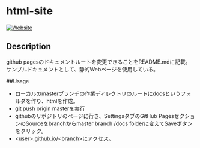 # html-site

[![Website](https://img.shields.io/website-up-down-green-red/http/shields.io.svg)](https://fk2000.github.io/html-site/)

## Description

github pagesのドキュメントルートを変更できることをREADME.mdに記載。
サンプルドキュメントとして、静的Webページを使用している。

##Usage
+ ローカルのmasterブランチの作業ディレクトリのルートにdocsというフォルダを作り、htmlを作成。
+ git push origin masterを実行
+ githubのリポジトリのページに行き、SettingsタブのGitHub PagesセクションのSourceをbranchからmaster branch /docs folderに変えてSaveボタンをクリック。
+ &lt;user&gt;.github.io/&lt;branch&gt;にアクセス。


